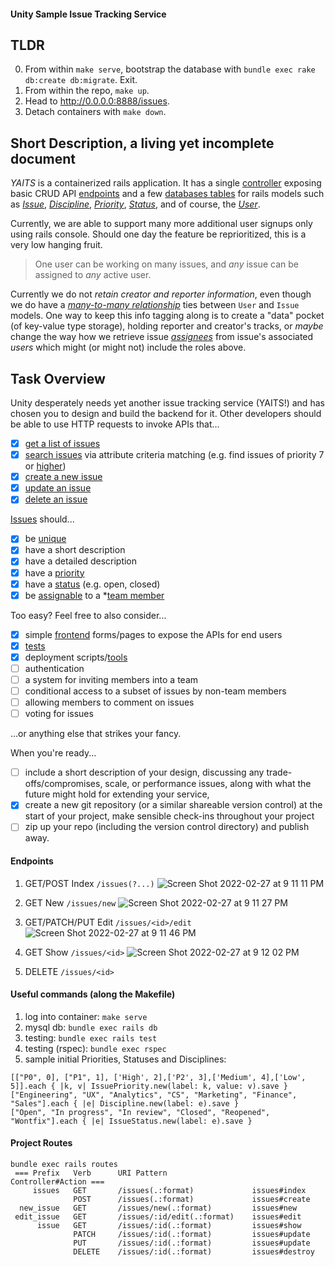 #### Unity Sample Issue Tracking Service

## TLDR
0. From within `make serve`, bootstrap the database with `bundle exec rake db:create db:migrate`. Exit.
1. From within the repo, `make up`.
3. Head to http://0.0.0.0:8888/issues.
4. Detach containers with `make down`. 

## Short Description, a living yet incomplete document
_YAITS_ is a containerized rails application. It has a single [controller](https://github.com/Kartoshka548/yaits/blob/main/app/controllers/issues_controller.rb) exposing basic CRUD API [endpoints](https://github.com/Kartoshka548/yaits/blob/main/config/routes.rb#L2) and a few [databases tables](https://github.com/Kartoshka548/yaits/tree/main/db/migrate) for rails models such as [_Issue_](https://github.com/Kartoshka548/yaits/blob/main/app/models/issue.rb), [_Discipline_](https://github.com/Kartoshka548/yaits/blob/main/app/models/discipline.rb), [_Priority_](https://github.com/Kartoshka548/yaits/blob/main/app/models/issue_priority.rb), [_Status_](https://github.com/Kartoshka548/yaits/blob/main/app/models/issue_status.rb), and of course, the [_User_](https://github.com/Kartoshka548/yaits/blob/main/app/models/user.rb). 

Currently, we are able to support many more additional user signups only using rails console. Should one day the feature be reprioritized, this is a very low hanging fruit. 

> One user can be working on many issues, and _any_ issue can be assigned to _any_ active user.

Currently we do not _retain creator and reporter information_, even though we do have a [_many-to-many relationship_](https://github.com/Kartoshka548/yaits/blob/main/db/migrate/20220226040845_add_issues_to_users.rb) ties between `User` and `Issue` models. One way to keep this info tagging along is to create a "data" pocket (of key-value type storage), holding reporter and creator's tracks, or _maybe_ change the way how we retrieve issue [_assignees_](https://github.com/Kartoshka548/yaits/blob/main/app/models/issue.rb#L5-L7) from issue's associated _users_ which might (or might not) include the roles above.  


## Task Overview
Unity desperately needs yet another issue tracking service (YAITS!) and has chosen you to design and
build the backend for it. Other developers should be able to use HTTP requests to invoke APIs that...

 - [x] [get a list of issues](https://github.com/Kartoshka548/yaits/blob/main/test/controllers/issues_controller_test.rb#L8-L11)
 - [x] [search issues](https://github.com/Kartoshka548/yaits/blob/main/spec/requests/issue_spec.rb) via attribute criteria matching (e.g. find issues of priority 7 or [higher](https://github.com/Kartoshka548/yaits/blob/main/app/controllers/issues_controller.rb#L132-L135))
 - [x] [create a new issue](https://github.com/Kartoshka548/yaits/blob/main/test/controllers/issues_controller_test.rb#L18-L23)
 - [x] [update an issue](https://github.com/Kartoshka548/yaits/blob/main/test/controllers/issues_controller_test.rb#L35-L38)
 - [x] [delete an issue](https://github.com/Kartoshka548/yaits/blob/main/test/controllers/issues_controller_test.rb#L40-L43)

[Issues](https://github.com/Kartoshka548/yaits/blob/main/app/models/issue.rb) should...
 - [x] be [unique](https://github.com/Kartoshka548/yaits/blob/main/db/migrate/20220225224318_create_issues.rb#L23)
 - [x] have a short description
 - [x] have a detailed description
 - [x] have a [priority](https://github.com/Kartoshka548/yaits/blob/main/db/migrate/20220225192053_create_issue_priorities.rb)
 - [x] have a [status](https://github.com/Kartoshka548/yaits/blob/main/db/migrate/20220225182236_create_issue_statuses.rb) (e.g. open, closed)
 - [x] be [assignable](https://github.com/Kartoshka548/yaits/blob/main/app/controllers/issues_controller.rb#L33) to a *[team member](https://github.com/Kartoshka548/yaits/issues/5)

Too easy? Feel free to also consider...
 -  [x] simple [frontend](https://github.com/Kartoshka548/yaits/tree/main/app/views) forms/pages to expose the APIs for end users
 -  [x] [tests](https://github.com/Kartoshka548/yaits/tree/main/test/fixtures)
 -  [x] deployment scripts/[tools](https://github.com/Kartoshka548/yaits/blob/main/Makefile#L9)
 -  [ ] authentication
 -  [ ] a system for inviting members into a team
 -  [ ] conditional access to a subset of issues by non-team members
 -  [ ] allowing members to comment on issues
 -  [ ] voting for issues

...or anything else that strikes your fancy.

When you're ready...
 - [ ] include a short description of your design, discussing any trade-offs/compromises, scale, or
performance issues, along with what the future might hold for extending your service,
 - [x] create a new git repository (or a similar shareable version control) at the start of your project,
make sensible check-ins throughout your project
 - [ ] zip up your repo (including the version control directory) and publish away.

#### Endpoints 
1. GET/POST Index `/issues(?...)`
![Screen Shot 2022-02-27 at 9 11 11 PM](https://user-images.githubusercontent.com/2070909/155913037-841b420a-0468-4c4e-aadb-9cdc75da8d80.png)

2. GET New `/issues/new`
![Screen Shot 2022-02-27 at 9 11 27 PM](https://user-images.githubusercontent.com/2070909/155913049-be2bc65c-c5fb-43b2-a9a1-729dea1aa58f.png)

3. GET/PATCH/PUT Edit `/issues/<id>/edit`
![Screen Shot 2022-02-27 at 9 11 46 PM](https://user-images.githubusercontent.com/2070909/155913065-80512a7a-30d3-4047-8789-f2b4ac079fbb.png)

4. GET Show `/issues/<id>`
![Screen Shot 2022-02-27 at 9 12 02 PM](https://user-images.githubusercontent.com/2070909/155913137-02ded449-6217-453a-91ef-239904846e8a.png)

5. DELETE `/issues/<id>`

#### Useful commands (along the Makefile)
1. log into container: `make serve` 
2. mysql db: `bundle exec rails db`
3. testing: `bundle exec rails test`
4. testing (rspec): `bundle exec rspec`
5. sample initial Priorities, Statuses and Disciplines: 
```
[["P0", 0], ["P1", 1], ['High', 2],['P2', 3],['Medium', 4],['Low', 5]].each { |k, v| IssuePriority.new(label: k, value: v).save }
["Engineering", "UX", "Analytics", "CS", "Marketing", "Finance", "Sales"].each { |e| Discipline.new(label: e).save }
["Open", "In progress", "In review", "Closed", "Reopened", "Wontfix"].each { |e| IssueStatus.new(label: e).save }
```
#### Project Routes
```
bundle exec rails routes
 === Prefix   Verb      URI Pattern                   Controller#Action ===
     issues   GET       /issues(.:format)             issues#index
              POST      /issues(.:format)             issues#create
  new_issue   GET       /issues/new(.:format)         issues#new
 edit_issue   GET       /issues/:id/edit(.:format)    issues#edit
      issue   GET       /issues/:id(.:format)         issues#show
              PATCH     /issues/:id(.:format)         issues#update
              PUT       /issues/:id(.:format)         issues#update
              DELETE    /issues/:id(.:format)         issues#destroy
```
